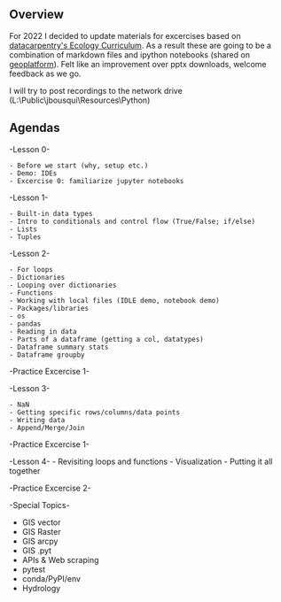 ## Overview

For 2022 I decided to update materials for excercises based on [datacarpentry's Ecology Curriculum](https://github.com/datacarpentry/python-ecology-lesson/). As a result these are going to be a combination of markdown files and ipython notebooks (shared on [geoplatform](https://epa.maps.arcgis.com/home/index.html)). Felt like an improvement over pptx downloads, welcome feedback as we go.

I will try to post recordings to the network drive (L:\Public\jbousqui\Resources\Python)

## Agendas

-Lesson 0-

	- Before we start (why, setup etc.)
	- Demo: IDEs
	- Excercise 0: familiarize jupyter notebooks

-Lesson 1-	

	- Built-in data types
	- Intro to conditionals and control flow (True/False; if/else)
	- Lists
	- Tuples

-Lesson 2-

	- For loops
	- Dictionaries
	- Looping over dictionaries
	- Functions
	- Working with local files (IDLE demo, notebook demo)
	- Packages/libraries
	- os
	- pandas
	- Reading in data 
	- Parts of a dataframe (getting a col, datatypes)
	- Dataframe summary stats
	- Dataframe groupby

-Practice Excercise 1-

-Lesson 3-

	- NaN
	- Getting specific rows/columns/data points
	- Writing data
	- Append/Merge/Join
	
-Practice Excercise 1-

-Lesson 4-
	- Revisiting loops and functions
	- Visualization
	- Putting it all together

-Practice Excercise 2-

-Special Topics-

- GIS vector
- GIS Raster
- GIS arcpy
- GIS .pyt
- APIs & Web scraping
- pytest
- conda/PyPI/env
- Hydrology
